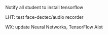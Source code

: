 Notify all student to install tensorflow

LHT: test face-dectec/audio recorder

WX: update Neural Networks, TensorFlow AIot



